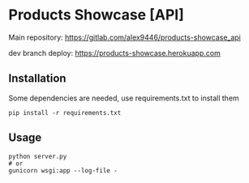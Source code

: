 # Products Showcase [API]
Main repository: https://gitlab.com/alex9446/products-showcase_api

dev branch deploy: https://products-showcase.herokuapp.com

## Installation
Some dependencies are needed, use requirements.txt to install them
```
pip install -r requirements.txt
```

## Usage
```
python server.py
# or
gunicorn wsgi:app --log-file -
```
